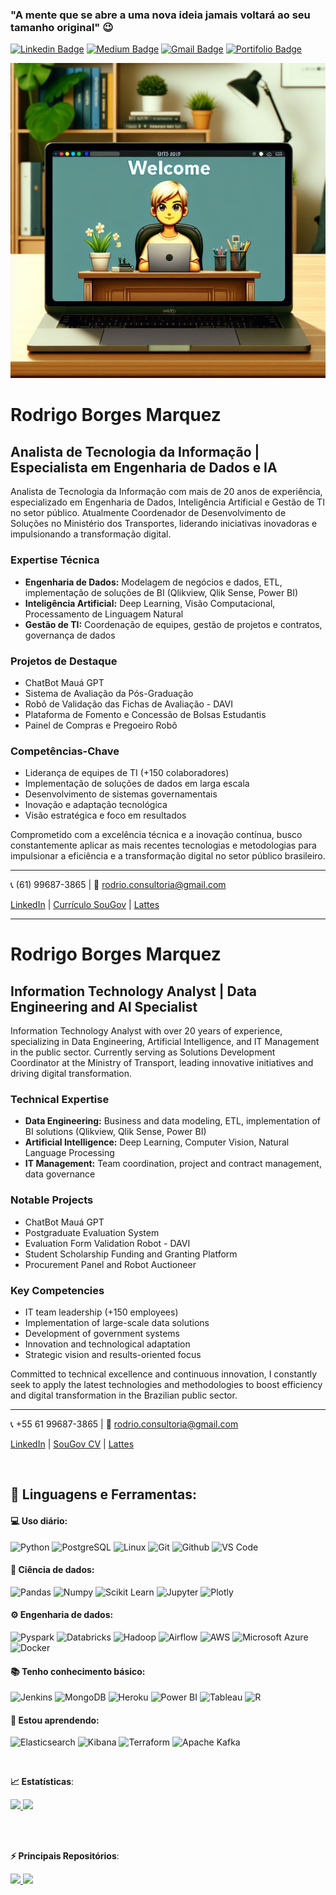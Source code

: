 ### "A mente que se abre a uma nova ideia jamais voltará ao seu tamanho original" 😉
[![Linkedin Badge](https://img.shields.io/badge/-LinkedIn-blue?style=flat-square&logo=Linkedin&logoColor=white&link=https://www.linkedin.com/in/rodrigo-borges-marquez-b9478423//)](https://www.linkedin.com/in/rodrigo-borges-marquez-b9478423)
[![Medium Badge](https://img.shields.io/badge/-Medium-black?style=flat-square&logo=Medium&logoColor=white&link=https://medium.com/@rbmarquez)](https://rbmarquez.github.io/)
[![Gmail Badge](https://img.shields.io/badge/-Gmail-red?style=flat-square&logo=Gmail&logoColor=white&link=rodrigo.consultoria@gmail.com)](rodrigo.consultoria@gmail.com)
[![Portifolio Badge](https://img.shields.io/badge/-Portfolio-green?style=flat-square&logo=Portfolio&logoColor=white&link=https://rbmarquez.github.io/)](https://rbmarquez.github.io/)

<p align="center">
  <img src="https://github.com/rbmarquez/rbmarquez/blob/main/Designer_GitHub.png" alt="animated" />
</p>

# Rodrigo Borges Marquez

## Analista de Tecnologia da Informação | Especialista em Engenharia de Dados e IA

Analista de Tecnologia da Informação com mais de 20 anos de experiência, especializado em Engenharia de Dados, Inteligência Artificial e Gestão de TI no setor público. Atualmente Coordenador de Desenvolvimento de Soluções no Ministério dos Transportes, liderando iniciativas inovadoras e impulsionando a transformação digital.

### Expertise Técnica

- **Engenharia de Dados:** Modelagem de negócios e dados, ETL, implementação de soluções de BI (Qlikview, Qlik Sense, Power BI)
- **Inteligência Artificial:** Deep Learning, Visão Computacional, Processamento de Linguagem Natural
- **Gestão de TI:** Coordenação de equipes, gestão de projetos e contratos, governança de dados

### Projetos de Destaque

- ChatBot Mauá GPT
- Sistema de Avaliação da Pós-Graduação
- Robô de Validação das Fichas de Avaliação - DAVI
- Plataforma de Fomento e Concessão de Bolsas Estudantis
- Painel de Compras e Pregoeiro Robô

### Competências-Chave

- Liderança de equipes de TI (+150 colaboradores)
- Implementação de soluções de dados em larga escala
- Desenvolvimento de sistemas governamentais
- Inovação e adaptação tecnológica
- Visão estratégica e foco em resultados

Comprometido com a excelência técnica e a inovação contínua, busco constantemente aplicar as mais recentes tecnologias e metodologias para impulsionar a eficiência e a transformação digital no setor público brasileiro.

---

📞 (61) 99687-3865 | 📧 rodrio.consultoria@gmail.com

[LinkedIn](https://www.linkedin.com/in/rodrigo-borges-marquez-b9478423/) | [Currículo SouGov](https://curriculo.sougov.economia.gov.br/rodrigo-marquez-10067311) | [Lattes](http://lattes.cnpq.br/4717851441982070)
___

# Rodrigo Borges Marquez

## Information Technology Analyst | Data Engineering and AI Specialist

Information Technology Analyst with over 20 years of experience, specializing in Data Engineering, Artificial Intelligence, and IT Management in the public sector. Currently serving as Solutions Development Coordinator at the Ministry of Transport, leading innovative initiatives and driving digital transformation.

### Technical Expertise

- **Data Engineering:** Business and data modeling, ETL, implementation of BI solutions (Qlikview, Qlik Sense, Power BI)
- **Artificial Intelligence:** Deep Learning, Computer Vision, Natural Language Processing
- **IT Management:** Team coordination, project and contract management, data governance

### Notable Projects

- ChatBot Mauá GPT
- Postgraduate Evaluation System
- Evaluation Form Validation Robot - DAVI
- Student Scholarship Funding and Granting Platform
- Procurement Panel and Robot Auctioneer

### Key Competencies

- IT team leadership (+150 employees)
- Implementation of large-scale data solutions
- Development of government systems
- Innovation and technological adaptation
- Strategic vision and results-oriented focus

Committed to technical excellence and continuous innovation, I constantly seek to apply the latest technologies and methodologies to boost efficiency and digital transformation in the Brazilian public sector.

---

📞 +55 61 99687-3865 | 📧 rodrio.consultoria@gmail.com

[LinkedIn](https://www.linkedin.com/in/rodrigo-borges-marquez-b9478423/) | [SouGov CV](https://curriculo.sougov.economia.gov.br/rodrigo-marquez-10067311) | [Lattes](http://lattes.cnpq.br/4717851441982070)


<br>

 ## 🚀 **Linguagens e Ferramentas:**

 #### 💻 Uso diário:
 ![Python](https://img.shields.io/badge/-Python-black?style=flat-square&logo=Python)
 ![PostgreSQL](https://img.shields.io/badge/-PostgreSQL-black?style=flat-square&logo=PostgreSQL)
 ![Linux](https://img.shields.io/badge/-Linux-black?style=flat-square&logo=Linux)
 ![Git](https://img.shields.io/badge/-Git-black?style=flat-square&logo=Git)
 ![Github](https://img.shields.io/badge/-Github-black?style=flat-square&logo=Github)
 ![VS Code](https://img.shields.io/badge/-VS%20Code-black?style=flat-square&logo=visual-studio-code)
 
 #### 🎲 Ciência de dados:
 ![Pandas](https://img.shields.io/badge/-Pandas-black?style=flat-square&logo=Pandas)
 ![Numpy](https://img.shields.io/badge/-Numpy-black?style=flat-square&logo=Numpy)
 ![Scikit Learn](https://img.shields.io/badge/-Scikit%20Learn-black?style=flat-square&logo=scikit-learn)
 ![Jupyter](https://img.shields.io/badge/-Jupyter-black?style=flat-square&logo=Jupyter)
 ![Plotly](https://img.shields.io/badge/-Plotly-black?style=flat-square&logo=Plotly)

 #### ⚙️ Engenharia de dados:
 ![Pyspark](https://img.shields.io/badge/-Pyspark-black?style=flat-square&logo=Apache-Spark)
 ![Databricks](https://img.shields.io/badge/-Databricks-black?style=flat-square&logo=Databricks)
 ![Hadoop](https://img.shields.io/badge/-Hadoop-black?style=flat-square&logo=Apache-Hadoop)
 ![Airflow](https://img.shields.io/badge/-Airflow-black?style=flat-square&logo=Apache-Airflow)
 ![AWS](https://img.shields.io/badge/-AWS-black?style=flat-square&logo=Amazon-AWS)
 ![Microsoft Azure](https://img.shields.io/badge/-Azure-black?style=flat-square&logo=Microsoft-Azure)
 ![Docker](https://img.shields.io/badge/-Docker-black?style=flat-square&logo=Docker)
 
 #### 📚 Tenho conhecimento básico:
 ![Jenkins](https://img.shields.io/badge/-Jenkins-black?style=flat-square&logo=Jenkins)
 ![MongoDB](https://img.shields.io/badge/-MongoDB-black?style=plastic&logo=Mongodb)
 ![Heroku](https://img.shields.io/badge/-Heroku-black?style=plastic&logo=Heroku)
 ![Power BI](https://img.shields.io/badge/-Power%20BI-black?style=plastic&logo=Power-BI)
 ![Tableau](https://img.shields.io/badge/-Tableau-black?style=plastic&logo=Tableau)
 ![R](https://img.shields.io/badge/-R-black?style=flat-square&logo=R)
 
 #### 🌱 Estou aprendendo:
 ![Elasticsearch](https://img.shields.io/badge/Elasticsearch-black?style=flat-square&logo=Elasticsearch)
 ![Kibana](https://img.shields.io/badge/Kibana-black?style=flat-square&logo=Kibana)
 ![Terraform](https://img.shields.io/badge/-Terraform-black?style=flat-square&logo=Terraform)
 ![ Apache Kafka](https://img.shields.io/badge/-Apache%20Kafka-black?style=flat-square&logo=Apache-Kafka)
 
 
 <br>

<b> :chart_with_upwards_trend: Estatísticas</b>:

<a href="https://github.com/rbmarquez">
  <img height="140em" src="https://github-readme-stats.vercel.app/api?username=rbmarquez&show_icons=true&theme=dark&include_commits=true"/>
</a>

<a href="https://github.com/karinnecristina">
  <img height="140em" src="https://github-readme-stats.vercel.app/api/top-langs/?username=rbmarquez&layout=compact&langs_count=8&theme=dark"/>
</a>


<br></br>

<b> ⚡ Principais Repositórios</b>:

<a href="https://github.com/rbmarquez/Data_Science">
  <img height="120em" src="https://github-readme-stats.vercel.app/api/pin/?username=rbmarquez&repo=Data_Science&theme=dark" />
</a>

<a href="https://github.com/rbmarquez/Engenharia_de_Dados">
  <img height="120em" src="https://github-readme-stats.vercel.app/api/pin/?username=rbmarquez&repo=Engenharia_de_Dados&theme=dark" />
</a>
 
